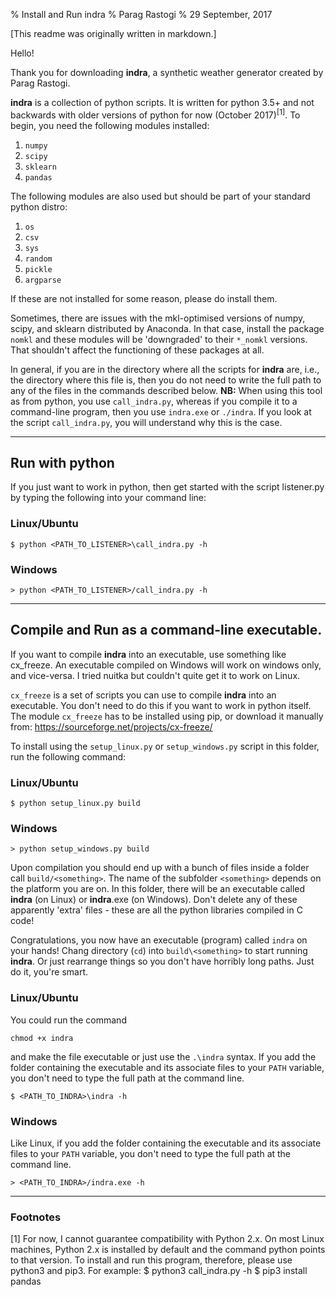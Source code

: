 % Install and Run indra
% Parag Rastogi
% 29 September, 2017

[This readme was originally written in markdown.]

Hello!

Thank you for downloading **indra**, a synthetic weather generator created by Parag Rastogi.

**indra** is a collection of python scripts. It is written for python 3.5+ and not backwards with older versions of python for now (October 2017)<sup>[1]</sup>. To begin, you need the following modules installed:

1. `numpy`
2. `scipy`
3. `sklearn`
4. `pandas`

The following modules are also used but should be part of your standard python distro:

1. `os`
2. `csv`
3. `sys`
4. `random`
5. `pickle`
6. `argparse`

If these are not installed for some reason, please do install them.

Sometimes, there are issues with the mkl-optimised versions of numpy, scipy, and sklearn distributed by Anaconda. In that case, install the package `nomkl` and these modules will be 'downgraded' to their `*_nomkl` versions. That shouldn't affect the functioning of these packages at all.

In general, if you are in the directory where all the scripts for **indra** are, i.e., the directory where this file is, then you do not need to write the full path to any of the files in the commands described below. __NB:__ When using this tool as from python, you use `call_indra.py`, whereas if you compile it to a command-line program, then you use `indra.exe` or `./indra`. If you look at the script `call_indra.py`, you will understand why this is the case.

--------------------

## Run with python

If you just want to work in python, then get started with the script listener.py by typing the following into your command line:

### Linux/Ubuntu

    $ python <PATH_TO_LISTENER>\call_indra.py -h

### Windows

    > python <PATH_TO_LISTENER>/call_indra.py -h

--------------------

## Compile and Run as a command-line executable.

If you want to compile **indra** into an executable, use something like cx_freeze. An executable compiled on Windows will work on windows only, and vice-versa. I tried nuitka but couldn't quite get it to work on Linux.

`cx_freeze` is a set of scripts you can use to compile **indra** into an executable. You don't need to do this if you want to work in python itself. The module `cx_freeze` has to be installed using pip, or download it manually from: https://sourceforge.net/projects/cx-freeze/

To install using the `setup_linux.py` or `setup_windows.py` script in this folder, run the following command:

### Linux/Ubuntu

    $ python setup_linux.py build

### Windows

    > python setup_windows.py build

Upon compilation you should end up with a bunch of files inside a folder call `build/<something>`. The name of the subfolder `<something>` depends on the platform you are on. In this folder, there will be an executable called **indra** (on Linux) or **indra**.exe (on Windows). Don't delete any of these apparently 'extra' files - these are all the python libraries compiled in C code!

Congratulations, you now have an executable (program) called `indra` on your hands! Chang directory (`cd`) into `build\<something>` to start running **indra**. Or just rearrange things so you don't have horribly long paths. Just do it, you're smart.

### Linux/Ubuntu

You could run the command

    chmod +x indra

and make the file executable or just use the `.\indra` syntax. If you add the folder containing the executable and its associate files to your `PATH` variable, you don't need to type the full path at the command line.

    $ <PATH_TO_INDRA>\indra -h

### Windows

Like Linux, if you add the folder containing the executable and its associate files to your `PATH` variable, you don't need to type the full path at the command line.

    > <PATH_TO_INDRA>/indra.exe -h

--------------------

### Footnotes

[1] For now, I cannot guarantee compatibility with Python 2.x. On most Linux machines, Python 2.x is installed by default and the command python points to that version. To install and run this program, therefore, please use python3 and pip3. For example:
	$ python3 call_indra.py -h
	$ pip3 install pandas
